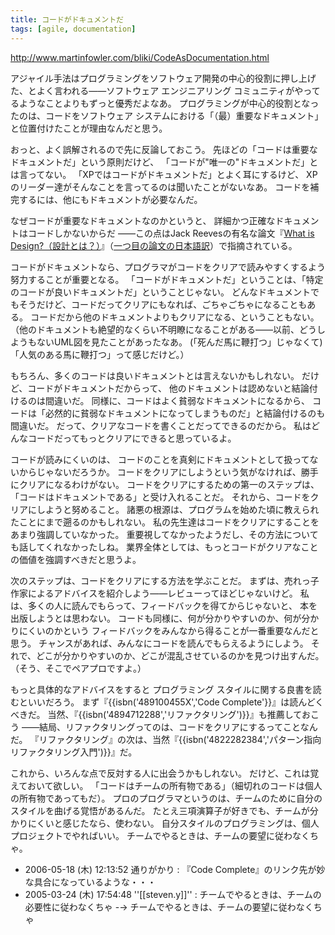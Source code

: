 ```yaml
---
title: コードがドキュメントだ
tags: [agile, documentation]
---
```


http://www.martinfowler.com/bliki/CodeAsDocumentation.html

アジャイル手法はプログラミングをソフトウェア開発の中心的役割に押し上げた、とよく言われる——ソフトウェア エンジニアリング コミュニティがやってるようなことよりもずっと優秀だよなあ。
プログラミングが中心的役割となったのは、コードをソフトウェア システムにおける「（最）重要なドキュメント」と位置付けたことが理由なんだと思う。

おっと、よく誤解されるので先に反論しておこう。
先ほどの「コードは重要なドキュメントだ」という原則だけど、
「コードが"唯一の"ドキュメントだ」とは言ってない。
「XPではコードがドキュメントだ」とよく耳にするけど、
XPのリーダー達がそんなことを言ってるのは聞いたことがないなあ。
コードを補完するには、他にもドキュメントが必要なんだ。

なぜコードが重要なドキュメントなのかというと、
詳細かつ正確なドキュメントはコードしかないからだ
——この点はJack Reevesの有名な論文『[What is Design?（設計とは？）](http://www.developerdotstar.com/mag/articles/reeves_design_main.html)』（[一つ目の論文の日本語訳](http://www.biwa.ne.jp/~mmura/SoftwareDevelopment/WhatIsSoftwareDesignJ.html)）で指摘されている。

コードがドキュメントなら、プログラマがコードをクリアで読みやすくするよう努力することが重要となる。
「コードがドキュメントだ」ということは、「特定のコードが良いドキュメントだ」ということじゃない。
どんなドキュメントでもそうだけど、コードだってクリアにもなれば、ごちゃごちゃになることもある。
コードだから他のドキュメントよりもクリアになる、ということもない。
（他のドキュメントも絶望的なくらい不明瞭になることがある——以前、どうしようもないUML図を見たことがあったなあ。
(「死んだ馬に鞭打つ」じゃなくて)「人気のある馬に鞭打つ」って感じだけど。）

もちろん、多くのコードは良いドキュメントとは言えないかもしれない。
だけど、コードがドキュメントだからって、
他のドキュメントは認めないと結論付けるのは間違いだ。
同様に、コードはよく貧弱なドキュメントになるから、
コードは「必然的に貧弱なドキュメントになってしまうものだ」と結論付けるのも間違いだ。
だって、クリアなコードを書くことだってできるのだから。
私はどんなコードだってもっとクリアにできると思っているよ。

コードが読みにくいのは、
コードのことを真剣にドキュメントとして扱ってないからじゃないだろうか。
コードをクリアにしようという気がなければ、勝手にクリアになるわけがない。
コードをクリアにするための第一のステップは、
「コードはドキュメントである」と受け入れることだ。
それから、コードをクリアにしようと努めること。
諸悪の根源は、プログラムを始めた頃に教えられたことにまで遡るのかもしれない。
私の先生達はコードをクリアにすることをあまり強調していなかった。
重要視してなかったようだし、その方法についても話してくれなかったしね。
業界全体としては、もっとコードがクリアなことの価値を強調すべきだと思うよ。

次のステップは、コードをクリアにする方法を学ぶことだ。
まずは、売れっ子作家によるアドバイスを紹介しよう——レビューってほどじゃないけど。
私は、多くの人に読んでもらって、フィードバックを得てからじゃないと、
本を出版しようとは思わない。
コードも同様に、何が分かりやすいのか、何が分かりにくいのかという
フィードバックをみんなから得ることが一番重要なんだと思う。
チャンスがあれば、みんなにコードを読んでもらえるようにしよう。
それで、どこが分かりやすいのか、どこが混乱させているのかを見つけ出すんだ。
（そう、そこでペアプロですよ。）

もっと具体的なアドバイスをすると
プログラミング スタイルに関する良書を読むといいだろう。
まず『{{isbn('489100455X','Code Complete'}}』は読んどくべきだ。
当然、『{{isbn('4894712288','リファクタリング')}}』も推薦しておこう
——結局、リファクタリングってのは、コードをクリアにするってことなんだ。
『リファクタリング』の次は、当然『{{isbn('4822282384','パターン指向リファクタリング入門')}}』だ。


これから、いろんな点で反対する人に出会うかもしれない。
だけど、これは覚えておいて欲しい。
「コードはチームの所有物である」（細切れのコードは個人の所有物であってもだ）。 
プロのプログラマというのは、チームのために自分のスタイルを曲げる覚悟があるんだ。
たとえ三項演算子が好きでも、チームが分かりにくいと感じたなら、使わない。
自分スタイルのプログラミングは、個人プロジェクトでやればいい。
チームでやるときは、チームの要望に従わなくちゃ。


* 2006-05-18 (木) 12:13:52 通りがかり : 『Code Complete』のリンク先が妙な具合になっているような・・・
* 2005-03-24 (木) 17:54:48 ''[[steven.y]]'' : チームでやるときは、チームの必要性に従わなくちゃ -→ チームでやるときは、チームの要望に従わなくちゃ
